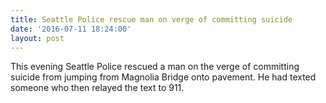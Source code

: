 ```yaml
---
title: Seattle Police rescue man on verge of committing suicide
date: '2016-07-11 18:24:00'
layout: post
---
```

This evening Seattle Police rescued a man on the verge of committing suicide from jumping from Magnolia Bridge onto pavement. He had texted someone who then relayed the text to 911. 